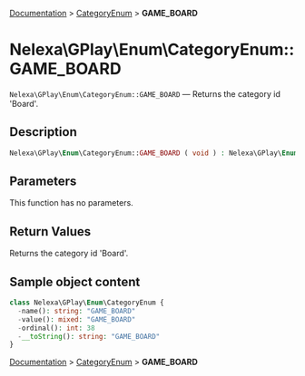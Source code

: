 [Documentation](../../README.md) > [CategoryEnum](README.md) > **GAME_BOARD**

# Nelexa\GPlay\Enum\CategoryEnum::GAME_BOARD
`Nelexa\GPlay\Enum\CategoryEnum::GAME_BOARD` — Returns the category id 'Board'.

## Description
```php
Nelexa\GPlay\Enum\CategoryEnum::GAME_BOARD ( void ) : Nelexa\GPlay\Enum\CategoryEnum
```

## Parameters
This function has no parameters.

## Return Values
Returns the category id 'Board'.

## Sample object content
```php
class Nelexa\GPlay\Enum\CategoryEnum {
  -name(): string: "GAME_BOARD"
  -value(): mixed: "GAME_BOARD"
  -ordinal(): int: 38
  -__toString(): string: "GAME_BOARD"
}
```

[Documentation](../../README.md) > [CategoryEnum](README.md) > **GAME_BOARD**
